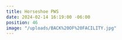 ```yaml
---
title: Horseshoe PWS
date: 2024-02-14 16:19:00 -06:00
position: 46
image: "/uploads/BACK%20OF%20FACILITY.jpg"
---
```


